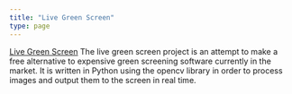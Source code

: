 ```yaml
---
title: "Live Green Screen"
type: page
---
```

[Live Green Screen](https://github.com/stephensonc/LiveGreenScreen)
The live green screen project is an attempt to make a free alternative to expensive green screening software currently in the market. It is written in Python using the opencv library in order to process images and output them to the screen in real time.
